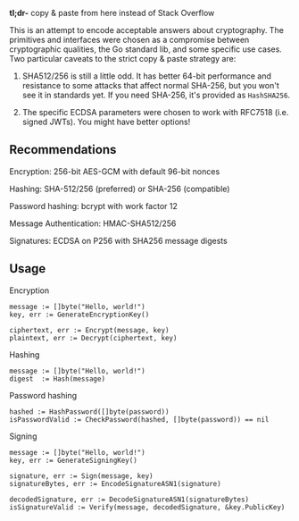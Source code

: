 **tl;dr-** copy & paste from here instead of Stack Overflow

This is an attempt to encode acceptable answers about cryptography. The
primitives and interfaces were chosen as a compromise between cryptographic
qualities, the Go standard lib, and some specific use cases. Two particular
caveats to the strict copy & paste strategy are:

1. SHA512/256 is still a little odd. It has better 64-bit performance and
   resistance to some attacks that affect normal SHA-256, but you won't see it
   in standards yet. If you need SHA-256, it's provided as `HashSHA256`.

2. The specific ECDSA parameters were chosen to work with RFC7518 (i.e. signed
   JWTs). You might have better options!

## Recommendations

Encryption: 256-bit AES-GCM with default 96-bit nonces

Hashing: SHA-512/256 (preferred) or SHA-256 (compatible)

Password hashing: bcrypt with work factor 12

Message Authentication: HMAC-SHA512/256

Signatures: ECDSA on P256 with SHA256 message digests

## Usage

Encryption
```
message := []byte("Hello, world!")
key, err := GenerateEncryptionKey()

ciphertext, err := Encrypt(message, key)
plaintext, err := Decrypt(ciphertext, key)
```

Hashing
```
message := []byte("Hello, world!")
digest  := Hash(message)
```

Password hashing
```
hashed := HashPassword([]byte(password))
isPasswordValid := CheckPassword(hashed, []byte(password)) == nil
```

Signing
```
message := []byte("Hello, world!")
key, err := GenerateSigningKey()

signature, err := Sign(message, key)
signatureBytes, err := EncodeSignatureASN1(signature)

decodedSignature, err := DecodeSignatureASN1(signatureBytes)
isSignatureValid := Verify(message, decodedSignature, &key.PublicKey)
```
